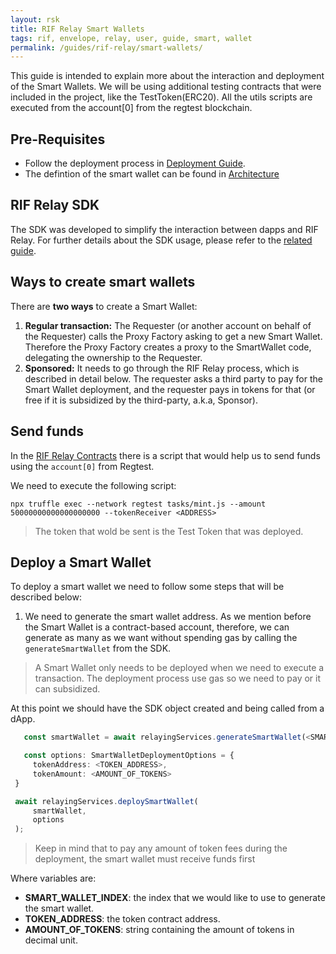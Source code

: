 ```yaml
---
layout: rsk
title: RIF Relay Smart Wallets
tags: rif, envelope, relay, user, guide, smart, wallet
permalink: /guides/rif-relay/smart-wallets/
---
```


This guide is intended to explain more about the interaction and deployment of the Smart Wallets. We will be using additional testing contracts that were included in the project, like the TestToken(ERC20). All the utils scripts are executed from the account[0] from the regtest blockchain. 

## Pre-Requisites

* Follow the deployment process in [Deployment Guide](/guides/rif-relay/deployment).
* The defintion of the smart wallet can be found in [Architecture](/rif/relay/architecture/#smart-wallet)

## RIF Relay SDK

The SDK was developed to simplify the interaction between dapps and RIF Relay. For further details about the SDK usage, please refer to the [related guide](/guides/rif-relay/integrate#rif-relay-sdk).

## Ways to create smart wallets

There are **two ways** to create a Smart Wallet:

1. **Regular transaction:** The Requester (or another account on behalf of the Requester) calls the Proxy Factory asking to get a new Smart Wallet. Therefore the Proxy Factory creates a proxy to the SmartWallet code, delegating the ownership to the Requester.
2. **Sponsored:** It needs to go through the RIF Relay process, which is described in detail below. The requester asks a third party to pay for the Smart Wallet deployment, and the requester pays in tokens for that (or free if it is subsidized by the third-party, a.k.a, Sponsor).

## Send funds

In the [RIF Relay Contracts](https://github.com/rsksmart/rif-relay-contracts) there is a script that would help us to send funds using the `account[0]` from Regtest.

We need to execute the following script:

```
npx truffle exec --network regtest tasks/mint.js --amount 50000000000000000000 --tokenReceiver <ADDRESS>
```
> The token that wold be sent is the Test Token that was deployed. 


## Deploy a Smart Wallet

To deploy a smart wallet we need to follow some steps that will be described below:

1. We need to generate the smart wallet address. As we mention before the Smart Wallet is a contract-based account, therefore, we can generate as many as we want without spending gas by calling the `generateSmartWallet` from the SDK. 
> A Smart Wallet only needs to be deployed when we need to execute a transaction. The deployment process use gas so we need to pay or it can subsidized.


At this point we should have the SDK object created and being called from a dApp. 
   ```typescript
      const smartWallet = await relayingServices.generateSmartWallet(<SMART_WALLET_INDEX>);

      const options: SmartWalletDeploymentOptions = {
        tokenAddress: <TOKEN_ADDRESS>,
        tokenAmount: <AMOUNT_OF_TOKENS>
    }

    await relayingServices.deploySmartWallet(
        smartWallet,
        options
    );
   ```
   > Keep in mind that to pay any amount of token fees during the deployment, the smart wallet must receive funds first

   Where variables are:

  * **SMART_WALLET_INDEX**: the index that we would like to use to generate the smart wallet.
  * **TOKEN_ADDRESS**: the token contract address.
  * **AMOUNT_OF_TOKENS**: string containing the amount of tokens in decimal unit.


